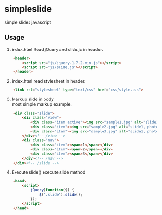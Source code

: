 simpleslide
===========

simple slides javascript

Usage
----------
1. index.html Read jQuery and slide.js in header. 
```html
    <header>
        <script src="js/jquery-1.7.2.min.js"></script>
        <script src="js/slide.js"></script>
    </header>
```

2. index.html read stylesheet in header.
```html
    <link rel="stylesheet" type="text/css" href="css/style.css">
```

3. Markup slide in body  
most simple markup example.
```html
    <div class="slide">
        <div class="view">
            <div class="item active"><img src="sample1.jpg" alt="slide1, photo1"></div>
            <div class="item"><img src="sample2.jpg" alt="slide1, photo2"></div>
            <div class="item"><img src="sample3.jpg" alt="slide1, photo3"></div>
        </div><!-- /view -->
        <div class="nav">
            <div class="item"><span>1</span></div>
            <div class="item"><span>2</span></div>
            <div class="item"><span>3</span></div>
        </div><!-- /nav -->
    </div><!-- /slide -->
```

4. Execute slide()
execute slide method
```html
    <head>
        <script>
            jQuery(function($) {
                $('.slide').slide();
            });
        </script>
    </head>
```
